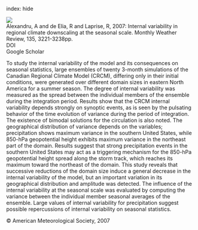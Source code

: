 index: hide

<div class="Citation">
    <div class="Citation-thumb CitationThumb-linked"  data-href="https://doi.org/10.1175/mwr3456.1">
      <img src="https://static.claimspace.cloud/climate-study-static/refs/thumbs/9/Alexandru_et_al_2007-thumb.png" />
    </div>

  <div class="Citation-body">
    <div class="Citation-text">Alexandru, A and de Elia, R and Laprise, R, 2007: Internal variability in regional climate downscaling at the seasonal scale. <span class="Article-journal">Monthly Weather Review, </span><span class="Article-volume">135, </span>3221-3238pp.</div>
    <div class="Citation-links">
      <div class="CitationLink" data-href="https://doi.org/10.1175/mwr3456.1">
        <div class="CitationLink-icon CitationLink-Doi"></div>
        <div class="CitationLink-text">DOI</div>
      </div>
      <div class="CitationLink" data-href="https://scholar.google.com/scholar?q=10.1175/mwr3456.1">
        <div class="CitationLink-icon CitationLink-Scholar"></div>
        <div class="CitationLink-text">Google Scholar</div>
      </div>
    </div>
  </div>
</div>

To study the internal variability of the model and its consequences on seasonal statistics, large ensembles of twenty 3-month simulations of the Canadian Regional Climate Model (CRCM), differing only in their initial conditions, were generated over different domain sizes in eastern North America for a summer season. The degree of internal variability was measured as the spread between the individual members of the ensemble during the integration period. Results show that the CRCM internal variability depends strongly on synoptic events, as is seen by the pulsating behavior of the time evolution of variance during the period of integration. The existence of bimodal solutions for the circulation is also noted. The geographical distribution of variance depends on the variables; precipitation shows maximum variance in the southern United States, while 850-hPa geopotential height exhibits maximum variance in the northeast part of the domain. Results suggest that strong precipitation events in the southern United States may act as a triggering mechanism for the 850-hPa geopotential height spread along the storm track, which reaches its maximum toward the northeast of the domain. This study reveals that successive reductions of the domain size induce a general decrease in the internal variability of the model, but an important variation in its geographical distribution and amplitude was detected. The influence of the internal variability at the seasonal scale was evaluated by computing the variance between the individual member seasonal averages of the ensemble. Large values of internal variability for precipitation suggest possible repercussions of internal variability on seasonal statistics.

<div class="Citation-copy">
&copy; American Meteorological Society, 2007
</div>